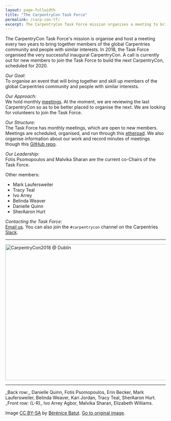 ```yaml
---
layout: page-fullwidth
title: "The CarpentryCon Task Force"
permalink: /carp-con-tf/
excerpt: The CarpentryCon Task Force mission organises a meeting to bring together members of the global Carpentries community.
---
```


The CarpentryCon Task Force's mission is organise and host a meeting every two years to bring together members of the global 
Carpentries community
and people with similar interests. In 2018, the Task Force organised the very successful inaugural CarpentryCon. 
A call is currently out for new members to join the Task Force to build the next CarpentryCon, scheduled for 2020.

_Our Goal:_    
To organise an event that will bring together and skill up members of the global Carpentries community and people with similar interests.

_Our Approach:_    
We hold monthly [meetings](https://pad.carpentries.org/2018carpentrycontaskforce). At the moment, we are reviewing the 
last CarpentryCon so as to be better placed to organise the next. We are looking for volunteers to join the Task Force.

_Our Structure:_    
The Task Force has monthly meetings, which are open to new members. Meetings are scheduled, organised, and 
run through this [etherpad](https://pad.carpentries.org/2018carpentrycontaskforce). We also organise information
about our work and record minutes of meetings though this [GitHub repo](https://github.com/carpentries/carpentrycon).

_Our Leadership:_    
Fotis Psomopoulos and Malvika Sharan are the current co-Chairs of the Task Force.

Other members:

- Mark Laufersweiler
- Tracy Teal
- Ivo Arrey
- Belinda Weaver
- Danielle Quinn
- SherAaron Hurt

_Contacting the Task Force:_    
[Email us](mailto:carpentrycon@carpentries.org). You can also join the `#carpentrycon` channel on the Carpentries [Slack](https://swc-slack-invite.herokuapp.com/).

<hr>

<a data-flickr-embed="true"  href="https://www.flickr.com/photos/134305289@N03/27645856217/in/album-72157667641880727/" title="CarpentryCon2018 @ Dublin"><img src="https://farm2.staticflickr.com/1754/27645856217_e2681d784c_z.jpg" width="640" height="427" alt="CarpentryCon2018 @ Dublin"></a><script async src="//embedr.flickr.com/assets/client-code.js" charset="utf-8"></script>

<hr>
_Back row:_ Danielle Quinn, Fotis Psomopoulos, Erin Becker, Mark Laufersweiler, Belinda Weaver, Kari Jordan, Tracy Teal, SherAaron Hurt.   
_Front row: (L-R)_ Ivo Arrey Agbor, Malvika Sharan, Elizabeth Williams.  

Image [CC BY-SA](https://creativecommons.org/licenses/by-sa/3.0/) by [Bérénice Batut](https://www.flickr.com/photos/134305289@N03). [Go to original image](https://www.flickr.com/photos/134305289@N03/27645856217/in/album-72157667641880727/).  
